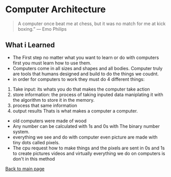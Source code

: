 # Computer Architecture
> A computer once beat me at chess, but it was no match for me at kick boxing.”
— Emo Philips

## What i Learned 

+ The First step no matter what you want to learn or do with computers first you must learn how to use them.
+ Computers come in all sizes and shapes and all bodies. Computer truly are tools that humans designed and build to do the things we coudnt.
+ in order for computers to work they must do 4 different things: 
1. Take input: its whats you do that makes the computer take action
2. store information: the process of taking inputed data maniplating it with the algorithm to store it in the memory.
3. process that same information
4. output results
 Thats is what makes a computer a computer.
+ old computers were made of wood
+ Any number can be calculated with 1s and 0s with The binary number system.
+ everything we see and do with computer even picture are made with tiny dots called pixels.
+ The cpu request how to make things and the pixels are sent in 0s and 1s to create pictures videos and virtually everything we do on computers is don't in this method


[Back to main page](README.md)